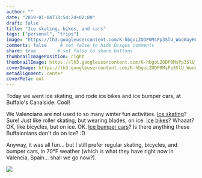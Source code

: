 ```yaml
---
author: ""
date: "2019-01-04T18:54:24+02:00"
draft: false
title: "Ice skating, bikes, and cars"
tags: ["personal", "trips"]
image: "https://lh3.googleusercontent.com/K-hbgoLZODP0MsPp3SlU_WooWayHCgsLpt9t7_WciKJHW-ZZ1OeyunpUunJtn4_WJcBlKFLw8VvdKh9e1lwUhjTnoB47yyC4gEVmScFjXAgLqobyW055rRpjGw7K_rXx9C_iLMORaV8=w1920-h1080"
comments: false     # set false to hide Disqus comments
share: true        # set false to share buttons
thumbnailImagePosition: right
thumbnailImage: https://lh3.googleusercontent.com/K-hbgoLZODP0MsPp3SlU_WooWayHCgsLpt9t7_WciKJHW-ZZ1OeyunpUunJtn4_WJcBlKFLw8VvdKh9e1lwUhjTnoB47yyC4gEVmScFjXAgLqobyW055rRpjGw7K_rXx9C_iLMORaV8=w1920-h1080
coverImage: https://lh3.googleusercontent.com/K-hbgoLZODP0MsPp3SlU_WooWayHCgsLpt9t7_WciKJHW-ZZ1OeyunpUunJtn4_WJcBlKFLw8VvdKh9e1lwUhjTnoB47yyC4gEVmScFjXAgLqobyW055rRpjGw7K_rXx9C_iLMORaV8=w1920-h1080
metaAlignment: center
coverMeta: out
---
```


Today we went ice skating, and rode ice bikes and ice bumper cars, at Buffalo's Canalside. Cool!

<!--more-->

We Valencians are not used to so many winter fun activities. [Ice skating](https://www.canalsidebuffalo.com/events/public-ice-skating-2/2019-01-04/)? Sure! Just like roller skating, but wearing blades, on ice.
[Ice bikes](https://www.waterbikesofbuffalo.com/ice-bikes/)? Whaaat? OK, like bicycles, but on ice. OK.
[Ice bumper cars](https://www.canalsidebuffalo.com/events/bumper-car-rentals/2019-01-04/)? Is there anything these Buffalonians don't do on ice? :D

Anyway, it was all fun... but I still prefer regular skating, bicycles, and bumper cars, in 70°F weather (which is what they have right now in Valencia, Spain... shall we go now?).

![](https://lh3.googleusercontent.com/7aApxLqVZGOHK1M5HEpllbax15xUzy5nQfsHP0mJGWZ_qulAWtlygsgzLPtodnxpWesvBDEHr22juCiF3SOSxqTe-xVpz6uCuusvNPZeqefojHmMEQSaorO4ntzoL0Cg5AggntdT0-0=w1920-h1080)
